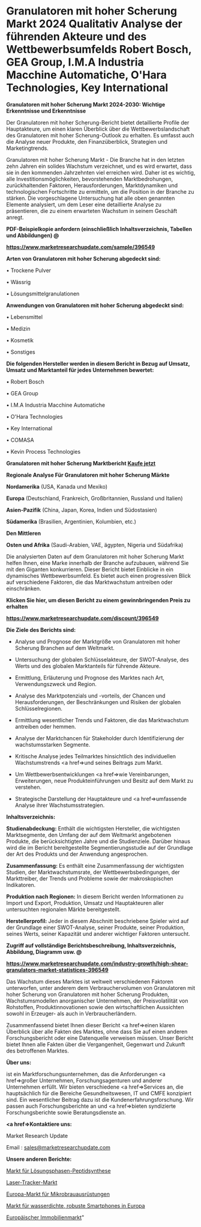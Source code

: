 # Granulatoren mit hoher Scherung Markt 2024 Qualitativ Analyse der führenden Akteure und des Wettbewerbsumfelds Robert Bosch, GEA Group, I.M.A Industria Macchine Automatiche, O&#39;Hara Technologies, Key International

<strong>Granulatoren mit hoher Scherung Markt 2024-2030: Wichtige Erkenntnisse und Erkenntnisse</strong>

Der Granulatoren mit hoher Scherung-Bericht bietet detaillierte Profile der Hauptakteure, um einen klaren Überblick über die Wettbewerbslandschaft des Granulatoren mit hoher Scherung-Outlook zu erhalten. Es umfasst auch die Analyse neuer Produkte, den Finanzüberblick, Strategien und Marketingtrends.

Granulatoren mit hoher Scherung Markt - Die Branche hat in den letzten zehn Jahren ein solides Wachstum verzeichnet, und es wird erwartet, dass sie in den kommenden Jahrzehnten viel erreichen wird. Daher ist es wichtig, alle Investitionsmöglichkeiten, bevorstehenden Marktbedrohungen, zurückhaltenden Faktoren, Herausforderungen, Marktdynamiken und technologischen Fortschritte zu ermitteln, um die Position in der Branche zu stärken. Die vorgeschlagene Untersuchung hat alle oben genannten Elemente analysiert, um dem Leser eine detaillierte Analyse zu präsentieren, die zu einem erwarteten Wachstum in seinem Geschäft anregt.



<strong><b>PDF-Beispielkopie anfordern (einschließlich Inhaltsverzeichnis, Tabellen und Abbildungen) @ </b></strong>

<strong><a href=https://www.marketresearchupdate.com/sample/396549>

<strong>https://www.marketresearchupdate.com/sample/396549</u></a></strong></strong>



<strong>Arten von Granulatoren mit hoher Scherung abgedeckt sind:</strong>

• Trockene Pulver

• Wässrig

• Lösungsmittelgranulationen



<strong>Anwendungen von Granulatoren mit hoher Scherung abgedeckt sind:</strong>

• Lebensmittel

• Medizin

• Kosmetik

• Sonstiges



<strong>Die folgenden Hersteller werden in diesem Bericht in Bezug auf Umsatz, Umsatz und Marktanteil für jedes Unternehmen bewertet:</strong>

• Robert Bosch

• GEA Group

• I.M.A Industria Macchine Automatiche

• O&#39;Hara Technologies

• Key International

• COMASA

• Kevin Process Technologies



<strong>Granulatoren mit hoher Scherung Marktbericht <a href=https://www.marketresearchupdate.com/buynow/396549>Kaufe jetzt</a></strong>



<strong>Regionale Analyse Für Granulatoren mit hoher Scherung Märkte</strong>



<strong>Nordamerika</strong> (USA, Kanada und Mexiko)



<strong>Europa</strong> (Deutschland, Frankreich, Großbritannien, Russland und Italien)



<strong>Asien-Pazifik</strong> (China, Japan, Korea, Indien und Südostasien)



<strong>Südamerika</strong> (Brasilien, Argentinien, Kolumbien, etc.)



<strong>Den Mittleren</strong> 

<strong>Osten und Afrika</strong> (Saudi-Arabien, VAE, ägypten, Nigeria und Südafrika)

Die analysierten Daten auf dem Granulatoren mit hoher Scherung Markt helfen Ihnen, eine Marke innerhalb der Branche aufzubauen, während Sie mit den Giganten konkurrieren. Dieser Bericht bietet Einblicke in ein dynamisches Wettbewerbsumfeld. Es bietet auch einen progressiven Blick auf verschiedene Faktoren, die das Marktwachstum antreiben oder einschränken.



<strong>Klicken Sie hier, um diesen Bericht zu einem gewinnbringenden Preis zu erhalten
</strong>

<strong><a href=https://www.marketresearchupdate.com/discount/396549>https://www.marketresearchupdate.com/discount/396549</b></u></strong></a>



<strong>Die Ziele des Berichts sind:</strong>

- Analyse und Prognose der Marktgröße von Granulatoren mit hoher Scherung Branchen auf dem Weltmarkt.

- Untersuchung der globalen Schlüsselakteure, der SWOT-Analyse, des Werts und des globalen Marktanteils für führende Akteure.

- Ermittlung, Erläuterung und Prognose des Marktes nach Art, Verwendungszweck und Region.

- Analyse des Marktpotenzials und -vorteils, der Chancen und Herausforderungen, der Beschränkungen und Risiken der globalen Schlüsselregionen.

- Ermittlung wesentlicher Trends und Faktoren, die das Marktwachstum antreiben oder hemmen.

- Analyse der Marktchancen für Stakeholder durch Identifizierung der wachstumsstarken Segmente.

- Kritische Analyse jedes Teilmarktes hinsichtlich des individuellen Wachstumstrends <a href=>und</a> seines Beitrags zum Markt.

- Um Wettbewerbsentwicklungen <a href=>wie</a> Vereinbarungen, Erweiterungen, neue Produkteinführungen und Besitz auf dem Markt zu verstehen.

- Strategische Darstellung der Hauptakteure und <a href=>umfas</a>sende Analyse ihrer Wachstumsstrategien.



<strong>Inhaltsverzeichnis:</strong>



<strong>Studienabdeckung:</strong> Enthält die wichtigsten Hersteller, die wichtigsten Marktsegmente, den Umfang der auf dem Weltmarkt angebotenen Produkte, die berücksichtigten Jahre und die Studienziele. Darüber hinaus wird die im Bericht bereitgestellte Segmentierungsstudie auf der Grundlage der Art des Produkts und der Anwendung angesprochen.



<strong>Zusammenfassung:</strong> Es enthält eine Zusammenfassung der wichtigsten Studien, der Marktwachstumsrate, der Wettbewerbsbedingungen, der Markttreiber, der Trends und Probleme sowie der makroskopischen Indikatoren.



<strong>Produktion nach Regionen:</strong> In diesem Bericht werden Informationen zu Import und Export, Produktion, Umsatz und Hauptakteuren aller untersuchten regionalen Märkte bereitgestellt.



<strong>Herstellerprofil:</strong> Jeder in diesem Abschnitt beschriebene Spieler wird auf der Grundlage einer SWOT-Analyse, seiner Produkte, seiner Produktion, seines Werts, seiner Kapazität und anderer wichtiger Faktoren untersucht.



<strong><b>Zugriff auf vollständige Berichtsbeschreibung, Inhaltsverzeichnis, Abbildung, Diagramm usw. @ </b></strong>

<strong><a href=https://www.marketresearchupdate.com/industry-growth/high-shear-granulators-market-statistices-396549>https://www.marketresearchupdate.com/industry-growth/high-shear-granulators-market-statistices-396549</a></strong>

Das Wachstum dieses Marktes ist weltweit verschiedenen Faktoren unterworfen, unter anderem dem Verbrauchervolumen von Granulatoren mit hoher Scherung von Granulatoren mit hoher Scherung Produkten, Wachstumsmodellen anorganischer Unternehmen, der Preisvolatilität von Rohstoffen, Produktinnovationen sowie den wirtschaftlichen Aussichten sowohl in Erzeuger- als auch in Verbraucherländern.

Zusammenfassend bietet Ihnen dieser Bericht <a href=>einen</a> klaren Überblick über alle Fakten des Marktes, ohne dass Sie auf einen anderen Forschungsbericht oder eine Datenquelle verweisen müssen. Unser Bericht bietet Ihnen alle Fakten über die Vergangenheit, Gegenwart und Zukunft des betroffenen Marktes.



<strong>Über uns:</strong>

 ist ein Marktforschungsunternehmen, das die Anforderungen <a href=>großer</a> Unternehmen, Forschungsagenturen und anderer Unternehmen erfüllt. Wir bieten verschiedene <a href=>Services</a> an, die hauptsächlich für die Bereiche Gesundheitswesen, IT und CMFE konzipiert sind. Ein wesentlicher Beitrag dazu ist die Kundenerfahrungsforschung. Wir passen auch Forschungsberichte an und <a href=>bieten</a> syndizierte Forschungsberichte sowie Beratungsdienste an.



<strong><a href=>Kontaktiere uns:</a></strong>

Market Research Update

Email : sales@marketresearchupdate.com



<strong>Unsere anderen Berichte:</strong>

<a href=https://www.linkedin.com/pulse/solution-phase-peptide-synthesis-market-future>Markt für Lösungsphasen-Peptidsynthese</a>

<a href=https://www.linkedin.com/pulse/laser-tracker-market-analysis-segment-region>Laser-Tracker-Markt</a>

<a href=https://www.linkedin.com/pulse/europe-microbrew-equipments-market-2023-analysis-growth>Europa-Markt für Mikrobrauausrüstungen</a>

<a href=https://www.linkedin.com/pulse/europe-waterproof-rugged-smartphones-market>Markt für wasserdichte, robuste Smartphones in Europa</a>

<a href=https://www.linkedin.com/pulse/europe-real-estate-market-new-report-future-scope-demands-09knf/>Europäischer Immobilienmarkt</a>"
